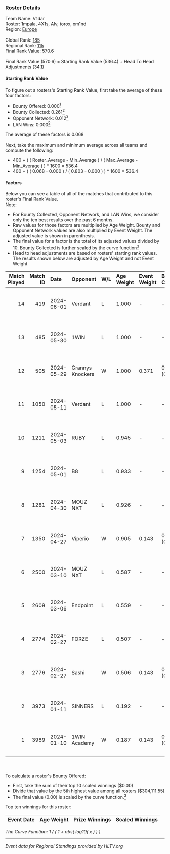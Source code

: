 ### Roster Details<br />
Team Name: V1dar<br />
Roster: 1mpala, 4X1s, Alv, torox, xm1nd<br />
Region: [Europe]( ../standings_europe.md)<br />
<br />
Global Rank: [185](../standings_global.md)<br />
Regional Rank: [115]( ../standings_europe.md)<br />
Final Rank Value:  570.6<br />
<br />
Final Rank Value (570.6) = Starting Rank Value (536.4) + Head To Head Adjustments (34.1)<br />

#### Starting Rank Value<br />
To figure out a rosters's Starting Rank Value, first take the average of these four factors:<br />
- Bounty Offered: 0.000[<sup>1</sup>](#table2)
- Bounty Collected: 0.261[<sup>2</sup>](#table1)
- Opponent Network: 0.012[<sup>2</sup>](#table1)
- LAN Wins: 0.000[<sup>2</sup>](#table1)

The average of these factors is 0.068<br />
<br />
Next, take the maximum and minimum average across all teams and compute the following:<br />
- 400 + ( ( Roster_Average - Min_Average ) / ( Max_Average - Min_Average ) ) * 1600 = 536.4
- 400 + ( ( 0.068 - 0.000 ) / ( 0.803 - 0.000 ) ) * 1600 = 536.4


#### Factors<br />
Below you can see a table of all of the matches that contributed to this roster's Final Rank Value.<br />
Note:<br />

- For Bounty Collected, Opponent Network, and LAN Wins, we consider only the ten best results over the past 6 months.
- Raw values for those factors are multiplied by Age Weight. Bounty and Opponent Network values are also multiplied by Event Weight. The adjusted value is shown in parenthesis.
- The final value for a factor is the total of its adjusted values divided by 10. Bounty Collected is further scaled by the curve function[<sup>3</sup>](#curveFunction)
- Head to head adjustments are based on rosters' starting rank values. The results shown below are adjusted by Age Weight and not Event Weight
<span id="table1"></span><br />


| Match Played | Match ID | Date       | Opponent         | W/L | Age Weight | Event Weight | Bounty Collected | Opponent Network | LAN Wins  | H2H Adj. | Roster                          |
| -: | -: | :- | :- | :- | :- | :- | :- | :- | :- | -: | :- |
|           14 |      419 | 2024-06-01 | Verdant          | L   | 1.000      | -            | -                | -                | -         |    -6.20 | 1mpala, 4X1s, Alv, torox, xm1nd |
|           13 |      485 | 2024-05-30 | 1WIN             | L   | 1.000      | -            | -                | -                | -         |    -1.52 | 1mpala, 4X1s, Alv, torox, xm1nd |
|           12 |      505 | 2024-05-29 | Grannys Knockers | W   | 1.000      | 0.371        | 0.005 (0.002)    | 0.116 (0.043)    | 0 (0.000) |    24.68 | 1mpala, 4X1s, Alv, torox, xm1nd |
|           11 |     1050 | 2024-05-11 | Verdant          | L   | 1.000      | -            | -                | -                | -         |    -5.42 | 1mpala, 4X1s, Alv, torox, xm1nd |
|           10 |     1211 | 2024-05-03 | RUBY             | L   | 0.945      | -            | -                | -                | -         |    -4.07 | 1mpala, 4X1s, Alv, torox, xm1nd |
|            9 |     1254 | 2024-05-01 | B8               | L   | 0.933      | -            | -                | -                | -         |    -1.74 | 1mpala, 4X1s, Alv, torox, xm1nd |
|            8 |     1281 | 2024-04-30 | MOUZ NXT         | L   | 0.926      | -            | -                | -                | -         |    -1.62 | 1mpala, 4X1s, Alv, torox, xm1nd |
|            7 |     1350 | 2024-04-27 | Viperio          | W   | 0.905      | 0.143        | 0.003 (0.000)    | 0.065 (0.008)    | 0 (0.000) |    17.46 | 1mpala, 4X1s, Alv, torox, xm1nd |
|            6 |     2500 | 2024-03-10 | MOUZ NXT         | L   | 0.587      | -            | -                | -                | -         |    -0.87 | 1mpala, 4X1s, Alv, lom1k, torox |
|            5 |     2609 | 2024-03-06 | Endpoint         | L   | 0.559      | -            | -                | -                | -         |    -2.23 | 1mpala, 4X1s, Alv, lom1k, torox |
|            4 |     2774 | 2024-02-27 | FORZE            | L   | 0.507      | -            | -                | -                | -         |    -1.25 | 1mpala, 4X1s, Alv, lom1k, torox |
|            3 |     2776 | 2024-02-27 | Sashi            | W   | 0.506      | 0.143        | 0.174 (0.013)    | 1.000 (0.072)    | 0 (0.000) |    15.28 | 1mpala, 4X1s, Alv, lom1k, torox |
|            2 |     3973 | 2024-01-11 | SINNERS          | L   | 0.192      | -            | -                | -                | -         |    -0.23 | 1mpala, 4X1s, Alv, lom1k, torox |
|            1 |     3989 | 2024-01-10 | 1WIN Academy     | W   | 0.187      | 0.143        | 0.000 (0.000)    | 0.000 (0.000)    | 0 (0.000) |     1.87 | 1mpala, 4X1s, Alv, lom1k, torox |

<br />
<span id="table2"></span><br />
To calculate a roster's Bounty Offered:<br />

- First, take the sum of their top 10 scaled winnings ($0.00)
- Divide that value by the 5th highest value among all rosters ($304,111.55)
- The final value (0.00) is scaled by the curve function.[<sup>3</sup>](#curveFunction)

Top ten winnings for this roster:<br />

| Event Date | Age Weight | Prize Winnings | Scaled Winnings |
| :- | -: | :- | :- |


<span id="curveFunction"></span>_The Curve Function: 1 / ( 1 + abs( log10( x ) ) )_<br />

---
_Event data for Regional Standings provided by HLTV.org_<br />
